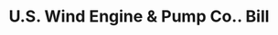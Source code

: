 ---
doi: 10.7916/D8515967
date_other: '1880'
date_other_textual: 1880-1889
form: printed ephemera
genre:
- Invoices
name:
- U.S. Wind Engine & Pump Co.
object_in_context_url: https://biggert.cul.columbia.edu/items/view/ave_biggert_00150
subject_hierarchical_geographic:
- Batavia, Illinois, United States
subject_name:
- U.S. Wind Engine & Pump Co.
title: U.S. Wind Engine & Pump Co.. Bill
sort_title: U.S. Wind Engine & Pump Co.. Bill
call_number: ave_biggert_00150
coordinates:
- 41.848888888888894,-88.30833333333334
pid: ave_biggert_00150
identifiers: ave_biggert_00150
thumbnail: false
permalink: /biggert/ave_biggert_00150/
layout: iiif-image-page
---